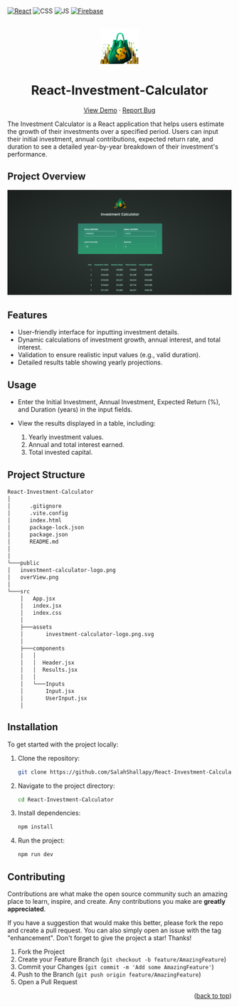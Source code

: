 <div id="top"></div>

[![React](https://img.shields.io/badge/react-%2320232a.svg?style=for-the-badge&logo=react&logoColor=%2361DAFB)](https://react.dev/)
![CSS](https://img.shields.io/badge/CSS3-1572B6?style=for-the-badge&logo=css3&logoColor=white)
![JS](https://img.shields.io/badge/JavaScript-F7DF1E?style=for-the-badge&logo=javascript&logoColor=black)
[![Firebase](https://img.shields.io/badge/firebase-%23039BE5.svg?style=for-the-badge&logo=firebase)](https://firebase.google.com/)

<!-- PROJECT LOGO -->
<br />
<div align="center">
  <a href="https://react-investment-calcula-c536c.web.app/">
    <img src="./public/investment-calculator-logo.png" alt="Logo" height="80"  >
  </a>
  <h1 align="center">React-Investment-Calculator</h1>

  <p align="center">
    <a href="https://react-investment-calcula-c536c.web.app/">View Demo</a>
    ·
    <a href="https://github.com/SalahShallapy/React-Investment-Calculator/issues">Report Bug</a>
  </p>
</div>

The Investment Calculator is a React application that helps users estimate the growth of their investments over a specified period. Users can input their initial investment, annual contributions, expected return rate, and duration to see a detailed year-by-year breakdown of their investment's performance.

## Project Overview

![Project OverView](./public/overView.png)

## Features

- User-friendly interface for inputting investment details.
- Dynamic calculations of investment growth, annual interest, and total interest.
- Validation to ensure realistic input values (e.g., valid duration).
- Detailed results table showing yearly projections.

## Usage

- Enter the Initial Investment, Annual Investment, Expected Return (%), and Duration (years) in the input fields.
- View the results displayed in a table, including:

  1. Yearly investment values.
  2. Annual and total interest earned.
  3. Total invested capital.

## Project Structure

```
React-Investment-Calculator
│
│      .gitignore
│      .vite.config
│      index.html
│      package-lock.json
│      package.json
│      README.md
│
│
└───public
│   investment-calculator-logo.png
│   overView.png
│
└───src
    │   App.jsx
    │   index.jsx
    │   index.css
    │
    ├───assets
    │       investment-calculator-logo.png.svg
    │
    ├───components
    │   │
    │   │  Header.jsx
    │   │  Results.jsx
    │   │
    │   └───Inputs
    │       Input.jsx
    │       UserInput.jsx
    │
```

## Installation

To get started with the project locally:

1. Clone the repository:
   ```bash
   git clone https://github.com/SalahShallapy/React-Investment-Calculator
   ```
2. Navigate to the project directory:
   ```bash
   cd React-Investment-Calculator
   ```
3. Install dependencies:
   ```bash
   npm install
   ```
4. Run the project:

   ```bash
   npm run dev
   ```

## Contributing

Contributions are what make the open source community such an amazing place to learn, inspire, and create. Any contributions you make are **greatly appreciated**.

If you have a suggestion that would make this better, please fork the repo and create a pull request. You can also simply open an issue with the tag "enhancement".
Don't forget to give the project a star! Thanks!

1.  Fork the Project
2.  Create your Feature Branch (`git checkout -b feature/AmazingFeature`)
3.  Commit your Changes (`git commit -m 'Add some AmazingFeature'`)
4.  Push to the Branch (`git push origin feature/AmazingFeature`)
5.  Open a Pull Request

   <p align="right">(<a href="#top">back to top</a>)</p>
